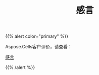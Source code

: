 ﻿---
title: 感言
type: docs
weight: 10
url: /zh/net/testimonials/
---
{{% alert color="primary" %}}

Aspose.Cells客户评价，请查看：

[感言](https://downloads.aspose.com/corporate/case-studies/aspose.cells/)

{{% /alert %}}
